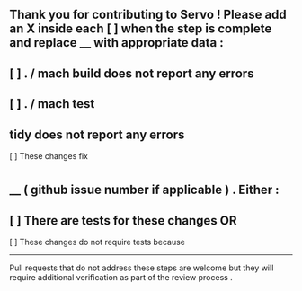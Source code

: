 Thank
you
for
contributing
to
Servo
!
Please
add
an
X
inside
each
[
]
when
the
step
is
complete
and
replace
__
with
appropriate
data
:
-
[
]
.
/
mach
build
does
not
report
any
errors
-
[
]
.
/
mach
test
-
tidy
does
not
report
any
errors
-
[
]
These
changes
fix
#
__
(
github
issue
number
if
applicable
)
.
Either
:
-
[
]
There
are
tests
for
these
changes
OR
-
[
]
These
changes
do
not
require
tests
because
_____
Pull
requests
that
do
not
address
these
steps
are
welcome
but
they
will
require
additional
verification
as
part
of
the
review
process
.
